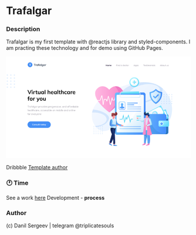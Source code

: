 # Trafalgar

### Description

Trafalgar is my first template with @reactjs library and styled-components. I am practing these technology and for demo using GitHub Pages.

![Promo Section](./src/assets/git.png)

Dribbble [Template author](https://dribbble.com/shots/12514026--FIGMA-FREEBIE-Landing-page-for-a-healthcare-startup)

### 🕐 Time

See a work [here](https://triplicates.github.io/)
Development - **process**

### Author

(c) Danil Sergeev | telegram @triplicatesouls
